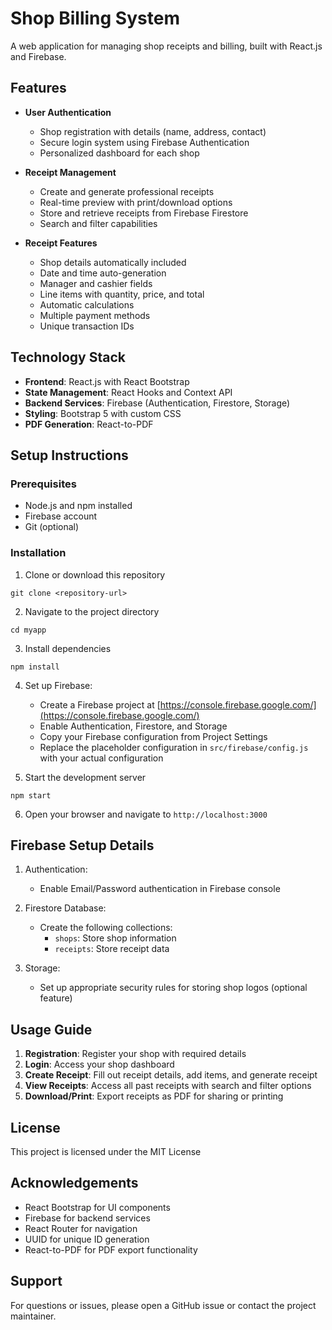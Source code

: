 # Shop Billing System

A web application for managing shop receipts and billing, built with React.js and Firebase.

## Features

- **User Authentication**
  - Shop registration with details (name, address, contact)
  - Secure login system using Firebase Authentication
  - Personalized dashboard for each shop

- **Receipt Management**
  - Create and generate professional receipts
  - Real-time preview with print/download options
  - Store and retrieve receipts from Firebase Firestore
  - Search and filter capabilities

- **Receipt Features**
  - Shop details automatically included
  - Date and time auto-generation
  - Manager and cashier fields
  - Line items with quantity, price, and total
  - Automatic calculations
  - Multiple payment methods
  - Unique transaction IDs

## Technology Stack

- **Frontend**: React.js with React Bootstrap
- **State Management**: React Hooks and Context API
- **Backend Services**: Firebase (Authentication, Firestore, Storage)
- **Styling**: Bootstrap 5 with custom CSS
- **PDF Generation**: React-to-PDF

## Setup Instructions

### Prerequisites

- Node.js and npm installed
- Firebase account
- Git (optional)

### Installation

1. Clone or download this repository
```
git clone <repository-url>
```

2. Navigate to the project directory
```
cd myapp
```

3. Install dependencies
```
npm install
```

4. Set up Firebase:
   - Create a Firebase project at [https://console.firebase.google.com/](https://console.firebase.google.com/)
   - Enable Authentication, Firestore, and Storage
   - Copy your Firebase configuration from Project Settings
   - Replace the placeholder configuration in `src/firebase/config.js` with your actual configuration

5. Start the development server
```
npm start
```

6. Open your browser and navigate to `http://localhost:3000`

## Firebase Setup Details

1. Authentication:
   - Enable Email/Password authentication in Firebase console

2. Firestore Database:
   - Create the following collections:
     - `shops`: Store shop information
     - `receipts`: Store receipt data

3. Storage:
   - Set up appropriate security rules for storing shop logos (optional feature)

## Usage Guide

1. **Registration**: Register your shop with required details
2. **Login**: Access your shop dashboard
3. **Create Receipt**: Fill out receipt details, add items, and generate receipt
4. **View Receipts**: Access all past receipts with search and filter options
5. **Download/Print**: Export receipts as PDF for sharing or printing

## License

This project is licensed under the MIT License

## Acknowledgements

- React Bootstrap for UI components
- Firebase for backend services
- React Router for navigation
- UUID for unique ID generation
- React-to-PDF for PDF export functionality

## Support

For questions or issues, please open a GitHub issue or contact the project maintainer.

